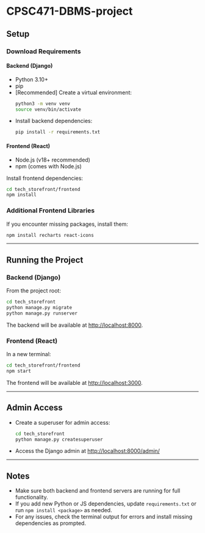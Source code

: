 # CPSC471-DBMS-project

## Setup

### Download Requirements

#### Backend (Django)
- Python 3.10+
- pip
- [Recommended] Create a virtual environment:
  ```sh
  python3 -m venv venv
  source venv/bin/activate
  ```
- Install backend dependencies:
  ```sh
  pip install -r requirements.txt
  ```

#### Frontend (React)
- Node.js (v18+ recommended)
- npm (comes with Node.js)

Install frontend dependencies:
```sh
cd tech_storefront/frontend
npm install
```

### Additional Frontend Libraries
If you encounter missing packages, install them:
```sh
npm install recharts react-icons
```

---

## Running the Project

### Backend (Django)
From the project root:
```sh
cd tech_storefront
python manage.py migrate
python manage.py runserver
```
The backend will be available at [http://localhost:8000](http://localhost:8000).

### Frontend (React)
In a new terminal:
```sh
cd tech_storefront/frontend
npm start
```
The frontend will be available at [http://localhost:3000](http://localhost:3000).

---

## Admin Access

- Create a superuser for admin access:
  ```sh
  cd tech_storefront
  python manage.py createsuperuser
  ```
- Access the Django admin at [http://localhost:8000/admin/](http://localhost:8000/admin/)

---

## Notes

- Make sure both backend and frontend servers are running for full functionality.
- If you add new Python or JS dependencies, update `requirements.txt` or run `npm install <package>` as needed.
- For any issues, check the terminal output for errors and install missing dependencies as prompted.